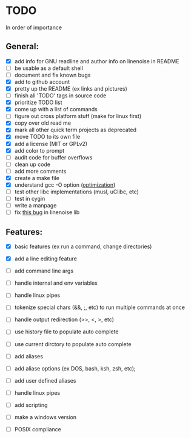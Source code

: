 # TODO
In order of importance  

## General:
- [X] add info for GNU readline and author info on linenoise in README
- [ ] be usable as a default shell
- [ ] document and fix known bugs
- [X] add to github account
- [X] pretty up the README (ex links and pictures)
- [ ] finish all 'TODO' tags in source code
- [X] prioritize TODO list
- [X] come up with a list of commands
- [ ] figure out cross platform stuff (make for linux first)
- [X] copy over old read me
- [X] mark all other quick term projects as deprecated
- [X] move TODO to its own file
- [X] add a license (MIT or GPLv2)
- [X] add color to prompt
- [ ] audit code for buffer overflows
- [ ] clean up code
- [ ] add more comments
- [X] create a make file
- [X] understand gcc -O option ([optimization](https://gcc.gnu.org/onlinedocs/gcc/Optimize-Options.html))
- [ ] test other libc implementations (musl, uClibc, etc)
- [ ] test in cygin
- [ ] write a manpage
- [ ] fix [this bug](https://github.com/antirez/linenoise/issues/158) in linenoise lib

## Features:
- [X] basic features (ex run a command, change directories)
- [X] add a line editing feature
- [ ] add command line args
- [ ] handle internal and env variables
- [ ] handle linux pipes
- [ ] tokenize special chars (&&, ;, etc) to run multiple commands at once
- [ ] handle output redirection (>>, <, >, etc)
- [ ] use history file to populate auto complete
- [ ] use current dirctory to populate auto complete
- [ ] add aliases
- [ ] add aliase options (ex DOS, bash, ksh, zsh, etc);
- [ ] add user defined aliases
- [ ] handle linux pipes
- [ ] add scripting
- [ ] make a windows version
- [ ] POSIX compliance

